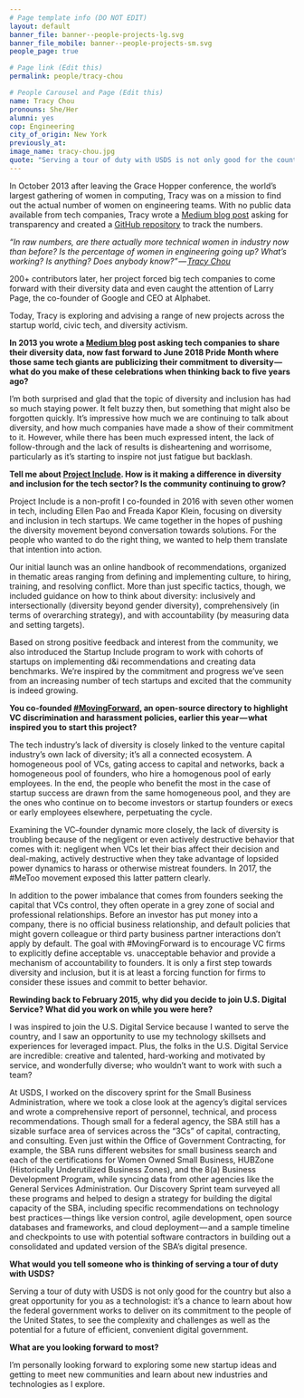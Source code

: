 ```yaml
---
# Page template info (DO NOT EDIT)
layout: default
banner_file: banner--people-projects-lg.svg
banner_file_mobile: banner--people-projects-sm.svg
people_page: true

# Page link (Edit this)
permalink: people/tracy-chou

# People Carousel and Page (Edit this)
name: Tracy Chou
pronouns: She/Her
alumni: yes
cop: Engineering
city_of_origin: New York
previously_at:
image_name: tracy-chou.jpg
quote: "Serving a tour of duty with USDS is not only good for the country but also a great opportunity for you as a technologist."
---
```


In October 2013 after leaving the Grace Hopper conference, the world’s largest gathering of women in computing, Tracy was on a mission to find out the actual number of women on engineering teams. With no public data available from tech companies, Tracy wrote a [Medium blog post](https://medium.com/@triketora/where-are-the-numbers-cb997a57252) asking for transparency and created a [GitHub repository](https://github.com/triketora/women-in-software-eng) to track the numbers.

*“In raw numbers, are there actually more technical women in industry now than before? Is the percentage of women in engineering going up? What’s working? Is anything? Does anybody know?” — [Tracy Chou](https://medium.com/@triketora/where-are-the-numbers-cb997a57252)*

200+ contributors later, her project forced big tech companies to come forward with their diversity data and even caught the attention of Larry Page, the co-founder of Google and CEO at Alphabet.

Today, Tracy is exploring and advising a range of new projects across the startup world, civic tech, and diversity activism.

**In 2013 you wrote a [Medium blog](https://medium.com/@triketora/where-are-the-numbers-cb997a57252) post asking tech companies to share their diversity data, now fast forward to June 2018 Pride Month where those same tech giants are publicizing their commitment to diversity — what do you make of these celebrations when thinking back to five years ago?**

I’m both surprised and glad that the topic of diversity and inclusion has had so much staying power. It felt buzzy then, but something that might also be forgotten quickly. It’s impressive how much we are continuing to talk about diversity, and how much companies have made a show of their commitment to it. However, while there has been much expressed intent, the lack of follow-through and the lack of results is disheartening and worrisome, particularly as it’s starting to inspire not just fatigue but backlash.

**Tell me about [Project Include](http://projectinclude.org/). How is it making a difference in diversity and inclusion for the tech sector? Is the community continuing to grow?**

Project Include is a non-profit I co-founded in 2016 with seven other women in tech, including Ellen Pao and Freada Kapor Klein, focusing on diversity and inclusion in tech startups. We came together in the hopes of pushing the diversity movement beyond conversation towards solutions. For the people who wanted to do the right thing, we wanted to help them translate that intention into action.

Our initial launch was an online handbook of recommendations, organized in thematic areas ranging from defining and implementing culture, to hiring, training, and resolving conflict. More than just specific tactics, though, we included guidance on how to think about diversity: inclusively and intersectionally (diversity beyond gender diversity), comprehensively (in terms of overarching strategy), and with accountability (by measuring data and setting targets).

Based on strong positive feedback and interest from the community, we also introduced the Startup Include program to work with cohorts of startups on implementing d&i recommendations and creating data benchmarks. We’re inspired by the commitment and progress we’ve seen from an increasing number of tech startups and excited that the community is indeed growing.

**You co-founded [#MovingForward](https://wearemovingforward.github.io/), an open-source directory to highlight VC discrimination and harassment policies, earlier this year — what inspired you to start this project?**

The tech industry’s lack of diversity is closely linked to the venture capital industry’s own lack of diversity; it’s all a connected ecosystem. A homogeneous pool of VCs, gating access to capital and networks, back a homogeneous pool of founders, who hire a homogenous pool of early employees. In the end, the people who benefit the most in the case of startup success are drawn from the same homogeneous pool, and they are the ones who continue on to become investors or startup founders or execs or early employees elsewhere, perpetuating the cycle.

Examining the VC–founder dynamic more closely, the lack of diversity is troubling because of the negligent or even actively destructive behavior that comes with it: negligent when VCs let their bias affect their decision and deal-making, actively destructive when they take advantage of lopsided power dynamics to harass or otherwise mistreat founders. In 2017, the #MeToo movement exposed this latter pattern clearly.

In addition to the power imbalance that comes from founders seeking the capital that VCs control, they often operate in a grey zone of social and professional relationships. Before an investor has put money into a company, there is no official business relationship, and default policies that might govern colleague or third party business partner interactions don’t apply by default. The goal with #MovingForward is to encourage VC firms to explicitly define acceptable vs. unacceptable behavior and provide a mechanism of accountability to founders. It is only a first step towards diversity and inclusion, but it is at least a forcing function for firms to consider these issues and commit to better behavior.

**Rewinding back to February 2015, why did you decide to join U.S. Digital Service? What did you work on while you were here?**

I was inspired to join the U.S. Digital Service because I wanted to serve the country, and I saw an opportunity to use my technology skillsets and experiences for leveraged impact. Plus, the folks in the U.S. Digital Service are incredible: creative and talented, hard-working and motivated by service, and wonderfully diverse; who wouldn’t want to work with such a team?

At USDS, I worked on the discovery sprint for the Small Business Administration, where we took a close look at the agency’s digital services and wrote a comprehensive report of personnel, technical, and process recommendations. Though small for a federal agency, the SBA still has a sizable surface area of services across the “3Cs” of capital, contracting, and consulting. Even just within the Office of Government Contracting, for example, the SBA runs different websites for small business search and each of the certifications for Women Owned Small Business, HUBZone (Historically Underutilized Business Zones), and the 8(a) Business Development Program, while syncing data from other agencies like the General Services Administration. Our Discovery Sprint team surveyed all these programs and helped to design a strategy for building the digital capacity of the SBA, including specific recommendations on technology best practices — things like version control, agile development, open source databases and frameworks, and cloud deployment — and a sample timeline and checkpoints to use with potential software contractors in building out a consolidated and updated version of the SBA’s digital presence.

**What would you tell someone who is thinking of serving a tour of duty with USDS?**

Serving a tour of duty with USDS is not only good for the country but also a great opportunity for you as a technologist: it’s a chance to learn about how the federal government works to deliver on its commitment to the people of the United States, to see the complexity and challenges as well as the potential for a future of efficient, convenient digital government.

**What are you looking forward to most?**

I’m personally looking forward to exploring some new startup ideas and getting to meet new communities and learn about new industries and technologies as I explore.
